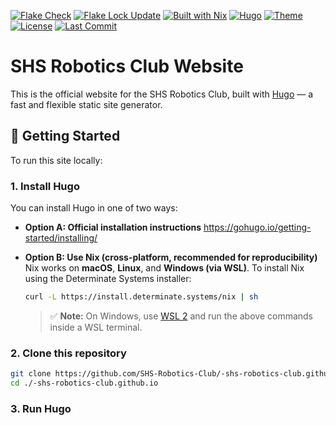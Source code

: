 [![Flake Check](https://github.com/SHS-Robotics-Club/-shs-robotics-club.github.io/actions/workflows/nix-flake-check.yaml/badge.svg)](https://github.com/SHS-Robotics-Club/-shs-robotics-club.github.io/actions/workflows/nix-flake-check.yaml)
[![Flake Lock Update](https://github.com/SHS-Robotics-Club/-shs-robotics-club.github.io/actions/workflows/nix-flake-lock.yaml/badge.svg)](https://github.com/SHS-Robotics-Club/-shs-robotics-club.github.io/actions/workflows/nix-flake-lock.yaml)
[![Built with Nix](https://img.shields.io/badge/Built%20with-Nix-5277C3?logo=nixos&logoColor=white)](https://nixos.org/)
[![Hugo](https://img.shields.io/badge/Hugo-v0.124-blue?logo=hugo)](https://gohugo.io/)
[![Theme](https://img.shields.io/badge/Theme-PaperMod-2e3440)](https://github.com/adityatelange/hugo-PaperMod)
[![License](https://img.shields.io/github/license/SHS-Robotics-Club/-shs-robotics-club.github.io?color=2e3440)](https://github.com/SHS-Robotics-Club/-shs-robotics-club.github.io/blob/main/LICENSE)
[![Last Commit](https://img.shields.io/github/last-commit/SHS-Robotics-Club/-shs-robotics-club.github.io?color=2e3440)](https://github.com/SHS-Robotics-Club/-shs-robotics-club.github.io/commits)


# SHS Robotics Club Website

This is the official website for the SHS Robotics Club, built with [Hugo](https://gohugo.io/) — a fast and flexible static site generator.

## 🚀 Getting Started

To run this site locally:

### 1. Install Hugo

You can install Hugo in one of two ways:

- **Option A: Official installation instructions**
  https://gohugo.io/getting-started/installing/

- **Option B: Use Nix (cross-platform, recommended for reproducibility)**
  Nix works on **macOS**, **Linux**, and **Windows (via WSL)**.
  To install Nix using the Determinate Systems installer:

  ```bash
  curl -L https://install.determinate.systems/nix | sh
  ```

  > ✅ **Note:** On Windows, use [WSL 2](https://learn.microsoft.com/en-us/windows/wsl/) and run the above commands inside a WSL terminal.

### 2. Clone this repository

   ```bash
   git clone https://github.com/SHS-Robotics-Club/-shs-robotics-club.github.io.git
   cd ./-shs-robotics-club.github.io
   ```

### 3. Run Hugo
